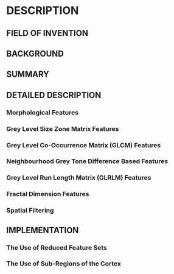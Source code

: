 # DESCRIPTION

## FIELD OF INVENTION

## BACKGROUND

## SUMMARY

## DETAILED DESCRIPTION

### Morphological Features

### Grey Level Size Zone Matrix Features

### Grey Level Co-Occurrence Matrix (GLCM) Features

### Neighbourhood Grey Tone Difference Based Features

### Grey Level Run Length Matrix (GLRLM) Features

### Fractal Dimension Features

### Spatial Filtering

## IMPLEMENTATION

### The Use of Reduced Feature Sets

### The Use of Sub-Regions of the Cortex

